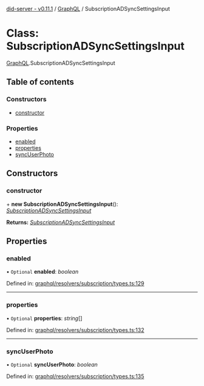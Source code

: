 [did-server - v0.11.1](../README.md) / [GraphQL](../modules/graphql.md) / SubscriptionADSyncSettingsInput

# Class: SubscriptionADSyncSettingsInput

[GraphQL](../modules/graphql.md).SubscriptionADSyncSettingsInput

## Table of contents

### Constructors

- [constructor](graphql.subscriptionadsyncsettingsinput.md#constructor)

### Properties

- [enabled](graphql.subscriptionadsyncsettingsinput.md#enabled)
- [properties](graphql.subscriptionadsyncsettingsinput.md#properties)
- [syncUserPhoto](graphql.subscriptionadsyncsettingsinput.md#syncuserphoto)

## Constructors

### constructor

\+ **new SubscriptionADSyncSettingsInput**(): [*SubscriptionADSyncSettingsInput*](graphql.subscriptionadsyncsettingsinput.md)

**Returns:** [*SubscriptionADSyncSettingsInput*](graphql.subscriptionadsyncsettingsinput.md)

## Properties

### enabled

• `Optional` **enabled**: *boolean*

Defined in: [graphql/resolvers/subscription/types.ts:129](https://github.com/Puzzlepart/did/blob/dev/server/graphql/resolvers/subscription/types.ts#L129)

___

### properties

• `Optional` **properties**: *string*[]

Defined in: [graphql/resolvers/subscription/types.ts:132](https://github.com/Puzzlepart/did/blob/dev/server/graphql/resolvers/subscription/types.ts#L132)

___

### syncUserPhoto

• `Optional` **syncUserPhoto**: *boolean*

Defined in: [graphql/resolvers/subscription/types.ts:135](https://github.com/Puzzlepart/did/blob/dev/server/graphql/resolvers/subscription/types.ts#L135)
